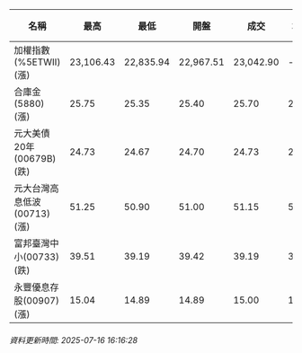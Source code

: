 | 名稱 | 最高 | 最低 | 開盤 | 成交 | 均價 | 成交金額(億) | 昨收 | 漲跌幅 | 漲跌 | 總量 | 昨量 | 振幅 |
| -------- | -------- | -------- | -------- |-------- | -------- | -------- |-------- |-------- |-------- | -------- | -------- |-------- |
|加權指數(%5ETWII) (漲)|23,106.43|22,835.94|22,967.51|23,042.90|-|3,807.98|22,835.94|0.91%|206.96|6,331,346|0|1.18%|
|合庫金(5880) (漲)|25.75|25.35|25.40|25.70|25.65|2.53|25.65|0.19%|0.05|9,872|9,044|1.56%|
|元大美債20年(00679B) (跌)|24.73|24.67|24.70|24.73|24.70|12.92|24.78|0.20%|0.05|52,313|30,852|0.24%|
|元大台灣高息低波(00713) (漲)|51.25|50.90|51.00|51.15|51.15|3.84|51.05|0.20%|0.10|7,514|9,069|0.69%|
|富邦臺灣中小(00733) (跌)|39.51|39.19|39.42|39.19|39.42|0.234|39.34|0.38%|0.15|594|583|0.81%|
|永豐優息存股(00907) (漲)|15.04|14.89|14.89|15.00|15.00|0.266|14.95|0.33%|0.05|1,769|1,016|1.00%|
###### 資料更新時間: 2025-07-16 16:16:28